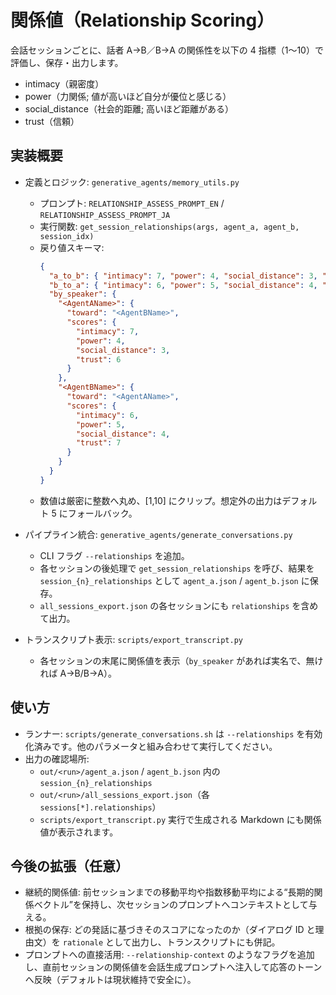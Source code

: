 # 関係値（Relationship Scoring）

会話セッションごとに、話者 A→B／B→A の関係性を以下の 4 指標（1〜10）で評価し、保存・出力します。

- intimacy（親密度）
- power（力関係; 値が高いほど自分が優位と感じる）
- social_distance（社会的距離; 高いほど距離がある）
- trust（信頼）

## 実装概要

- 定義とロジック: `generative_agents/memory_utils.py`

  - プロンプト: `RELATIONSHIP_ASSESS_PROMPT_EN` / `RELATIONSHIP_ASSESS_PROMPT_JA`
  - 実行関数: `get_session_relationships(args, agent_a, agent_b, session_idx)`
  - 戻り値スキーマ:
    ```json
    {
      "a_to_b": { "intimacy": 7, "power": 4, "social_distance": 3, "trust": 6 },
      "b_to_a": { "intimacy": 6, "power": 5, "social_distance": 4, "trust": 7 },
      "by_speaker": {
        "<AgentAName>": {
          "toward": "<AgentBName>",
          "scores": {
            "intimacy": 7,
            "power": 4,
            "social_distance": 3,
            "trust": 6
          }
        },
        "<AgentBName>": {
          "toward": "<AgentAName>",
          "scores": {
            "intimacy": 6,
            "power": 5,
            "social_distance": 4,
            "trust": 7
          }
        }
      }
    }
    ```
  - 数値は厳密に整数へ丸め、[1,10] にクリップ。想定外の出力はデフォルト 5 にフォールバック。

- パイプライン統合: `generative_agents/generate_conversations.py`

  - CLI フラグ `--relationships` を追加。
  - 各セッションの後処理で `get_session_relationships` を呼び、結果を `session_{n}_relationships` として `agent_a.json` / `agent_b.json` に保存。
  - `all_sessions_export.json` の各セッションにも `relationships` を含めて出力。

- トランスクリプト表示: `scripts/export_transcript.py`
  - 各セッションの末尾に関係値を表示（`by_speaker` があれば実名で、無ければ A→B/B→A）。

## 使い方

- ランナー: `scripts/generate_conversations.sh` は `--relationships` を有効化済みです。他のパラメータと組み合わせて実行してください。
- 出力の確認場所:
  - `out/<run>/agent_a.json` / `agent_b.json` 内の `session_{n}_relationships`
  - `out/<run>/all_sessions_export.json`（各 `sessions[*].relationships`）
  - `scripts/export_transcript.py` 実行で生成される Markdown にも関係値が表示されます。

## 今後の拡張（任意）

- 継続的関係値: 前セッションまでの移動平均や指数移動平均による“長期的関係ベクトル”を保持し、次セッションのプロンプトへコンテキストとして与える。
- 根拠の保存: どの発話に基づきそのスコアになったのか（ダイアログ ID と理由文）を `rationale` として出力し、トランスクリプトにも併記。
- プロンプトへの直接活用: `--relationship-context` のようなフラグを追加し、直前セッションの関係値を会話生成プロンプトへ注入して応答のトーンへ反映（デフォルトは現状維持で安全に）。
